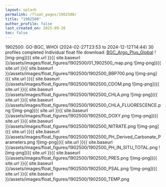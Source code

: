 ```yaml
---
layout: splash
permalink: /float_pages/1902500/
title: "1902500"
author_profile: false
last_created_on: 2025-09-26
toc: false
---
```

 
1902500: GO-BGC, WHOI (2024-02-27T23:53 to 2024-12-12T14:44)
30 profiles completed
Individual float file download: [BGC_Argo_Plus_Global](https://ftp.soest.hawaii.edu/bgc_argo_plus/Individual_Floats/outliers_removed/1902500_Sprof_processed.nc)
![img-png]({{ site.url }}{{ site.baseurl }}/assets/images/float_figures/1902500/01_1902500_map.png
![img-png]({{ site.url }}{{ site.baseurl }}/assets/images/float_figures/1902500/1902500_BBP700.png
![img-png]({{ site.url }}{{ site.baseurl }}/assets/images/float_figures/1902500/1902500_CDOM.png
![img-png]({{ site.url }}{{ site.baseurl }}/assets/images/float_figures/1902500/1902500_CHLA.png
![img-png]({{ site.url }}{{ site.baseurl }}/assets/images/float_figures/1902500/1902500_CHLA_FLUORESCENCE.png
![img-png]({{ site.url }}{{ site.baseurl }}/assets/images/float_figures/1902500/1902500_DOXY.png
![img-png]({{ site.url }}{{ site.baseurl }}/assets/images/float_figures/1902500/1902500_NITRATE.png
![img-png]({{ site.url }}{{ site.baseurl }}/assets/images/float_figures/1902500/1902500_PH_Derived_Carbonate_Parameters.png
![img-png]({{ site.url }}{{ site.baseurl }}/assets/images/float_figures/1902500/1902500_PH_IN_SITU_TOTAL.png
![img-png]({{ site.url }}{{ site.baseurl }}/assets/images/float_figures/1902500/1902500_PRES.png
![img-png]({{ site.url }}{{ site.baseurl }}/assets/images/float_figures/1902500/1902500_PSAL.png
![img-png]({{ site.url }}{{ site.baseurl }}/assets/images/float_figures/1902500/1902500_TEMP.png
